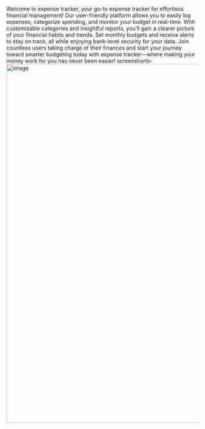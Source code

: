 Welcome to expense tracker, your go-to expense tracker for effortless financial management! Our user-friendly platform allows you to easily log expenses, categorize spending, and monitor your budget in real-time. With customizable categories and insightful reports, you’ll gain a clearer picture of your financial habits and trends. Set monthly budgets and receive alerts to stay on track, all while enjoying bank-level security for your data. Join countless users taking charge of their finances and start your journey toward smarter budgeting today with expense tracker—where making your money work for you has never been easier!
screenshorts-
<img width="938" alt="image" src="https://github.com/user-attachments/assets/4a701ed8-bd57-431e-bad2-025d769de889" />
